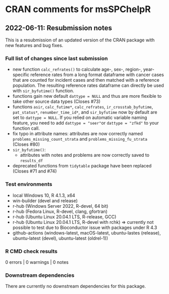 # CRAN comments for msSPChelpR

## 2022-06-11: Resubmission notes

This is a resubmission of an updated version of the CRAN package with new features and bug fixes.

### Full list of changes since last submission
* new function `calc_refrates()` to calculate age-, sex-, region-, year-specific reference rates from a long format dataframe with cancer cases that are counted for incident cases and then matched with a reference population. The resulting reference rates dataframe can directly be used with `sir_byfutime()` function.
* functions gain new default `dattype = NULL` and thus are more flexible to take other source data types (Closes #73)
* functions `asir`, `calc_futime*`, `calc_refrates`, `ir_crosstab_byfutime`, `pat_status*`, `renumber_time_id*`, and  `sir_byfutime` now by default are set to `dattype = NULL`. If you relied on automatic variable naming feature, you need to add `dattype = "seer"`or `dattype = "zfkd"` to your function call.
* fix typo in attribute names: attributes are now correctly named `problems_missing_count_strata` and `problems_missing_fu_strata` (Closes #80)
* `sir_byfutime()`:
  * attributes with notes and problems are now correctly saved to `results_df`
* deprecated functions from `tidytable` package have been replaced (Closes #71 and #74)

### Test environments
* local Windows 10, R 4.1.3, x64
* win-builder (devel and release)
* r-hub (Windows Server 2022, R-devel, 64 bit)
* r-hub (Fedora Linux, R-devel, clang, gfortran)
* r-hub (Ubuntu Linux 20.04.1 LTS, R-release, GCC)
* r-hub (Ubuntu Linux 20.04.1 LTS, R-devel with rchk)  ⇒ currently not possible to test due to Bioconductor issue with packages under R 4.3
* github-actions (windows-latest, macOS-latest, ubuntu-lastes (release), ubuntu-latest (devel), ubuntu-latest (oldrel-1))

### R CMD check results
0 errors | 0 warnings | 0 notes

### Downstream dependencies
There are currently no downstream dependencies for this package.
